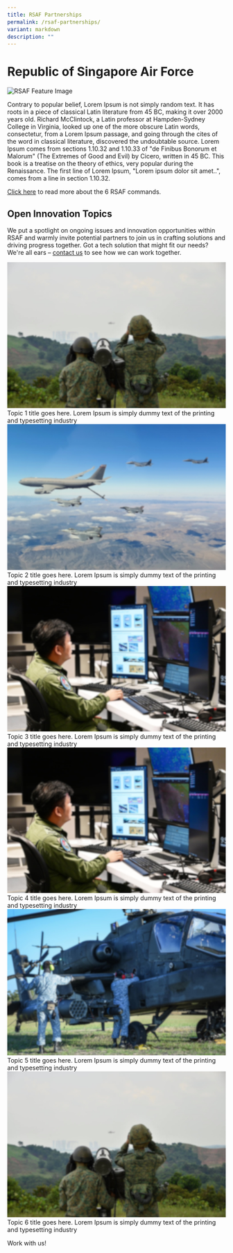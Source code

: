```yaml
---
title: RSAF Partnerships
permalink: /rsaf-partnerships/
variant: markdown
description: ""
---
```

<style>.bp-button, .card-link{text-decoration: none !important;}  h5.has-text-white { color: white !important; }</style>
<h1>Republic of Singapore Air Force</h1>
<img alt="RSAF Feature Image" src="https://www.mindef.gov.sg/web/wcm/connect/mindef/cd053e3f-659c-42af-a6db-dd5856ab1183/11jul23_nr-photo3.jpg?MOD=AJPERES">
<p>
Contrary to popular belief, Lorem Ipsum is not simply random text. It has roots in a piece of classical Latin literature from 45 BC, making it over 2000 years old. Richard McClintock, a Latin professor at Hampden-Sydney College in Virginia, looked up one of the more obscure Latin words, consectetur, from a Lorem Ipsum passage, and going through the cites of the word in classical literature, discovered the undoubtable source. Lorem Ipsum comes from sections 1.10.32 and 1.10.33 of "de Finibus Bonorum et Malorum" (The Extremes of Good and Evil) by Cicero, written in 45 BC. This book is a treatise on the theory of ethics, very popular during the Renaissance. The first line of Lorem Ipsum, "Lorem ipsum dolor sit amet..", comes from a line in section 1.10.32.
	
<a href="https://www.mindef.gov.sg/web/portal/rsaf/rsaf-forces/commands">Click here</a> to read more about the 6 RSAF commands. 
</p>

<h2>Open Innovation Topics</h2>
<p> We put a spotlight on ongoing issues and innovation opportunities within RSAF and warmly invite potential partners to join us in crafting solutions and driving progress together. Got a tech solution that might fit our needs? We're all ears – <a href="https://www.mindef.gov.sg/web/portal/rsaf/home/">contact us</a> to see how we can work together.
</p>
<div>
	<div class="row">
  <div class="col">
    <div class="card sgds">
			<img src="/images/Partnership/OIT/16040589_bf01_4267_a80a_110ac2a578cf.jpg" alt="topic one" class="card-img-top">
			<a href="/open-innovation-topics/topic-one" class="card-link"> Topic 1 title goes here. Lorem Ipsum is simply dummy text of the printing and typesetting industry
      </a>
    </div>
  </div>
  <div class="col">
    <div class="card sgds">
			<img src="/images/Partnership/OIT/7a11be12_65b9_4263_9621_5fd7d8c8eb1a.jpg" alt="topic one" class="card-img-top">
			<a href="/open-innovation-topics/topic-two" class="card-link"> Topic 2 title goes here. Lorem Ipsum is simply dummy text of the printing and typesetting industry
      </a>
    </div>
  </div>
  <div class="col">
    <div class="card sgds">
			<img src="/images/Partnership/OIT/3db49f17_c35d_4017_9e20_31cd25dcfbca.jpg" alt="topic one" class="card-img-top">
			<a href="/open-innovation-topics/topic-three" class="card-link"> Topic 3 title goes here. Lorem Ipsum is simply dummy text of the printing and typesetting industry
      </a>
    </div>
  </div>
</div>
<div>
	<div class="row">
  <div class="col">
    <div class="card sgds">
			<img src="/images/Partnership/OIT/3db49f17_c35d_4017_9e20_31cd25dcfbca.jpg" alt="topic one" class="card-img-top">
			<a href="/open-innovation-topics/topic-four" class="card-link"> Topic 4 title goes here. Lorem Ipsum is simply dummy text of the printing and typesetting industry
      </a>
    </div>
  </div>
  <div class="col">
    <div class="card sgds">
			<img src="/images/Partnership/OIT/c1c24217_b12f_4911_ae28_64ef4aae4b73.jpg" alt="topic one" class="card-img-top">
			<a href="/open-innovation-topics/topic-five" class="card-link"> Topic 5 title goes here. Lorem Ipsum is simply dummy text of the printing and typesetting industry
      </a>
    </div>
  </div>
  <div class="col">
    <div class="card sgds">
			<img src="/images/Partnership/OIT/16040589_bf01_4267_a80a_110ac2a578cf.jpg" alt="topic one" class="card-img-top">
			<a href="/open-innovation-topics/topic-six" class="card-link"> Topic 6 title goes here. Lorem Ipsum is simply dummy text of the printing and typesetting industry
      </a>
    </div>
  </div>
</div>
<p><a class="bp-button is-primary is-uppercase search-button" href="https://www.mindef.gov.sg/web/portal/rsaf/home/">Work with us!</a></p></div></div>